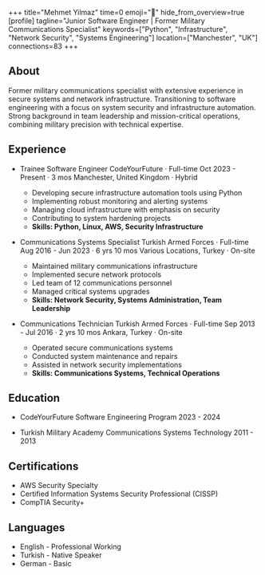 +++
title="Mehmet Yilmaz"
time=0
emoji="👤"
hide_from_overview=true
[profile]
tagline="Junior Software Engineer | Former Military Communications Specialist"
keywords=["Python", "Infrastructure", "Network Security", "Systems Engineering"]
location=["Manchester", "UK"]
connections=83
+++

## About

Former military communications specialist with extensive experience in secure systems and network infrastructure. Transitioning to software engineering with a focus on system security and infrastructure automation. Strong background in team leadership and mission-critical operations, combining military precision with technical expertise.

## Experience

- Trainee Software Engineer
  CodeYourFuture · Full-time
  Oct 2023 - Present · 3 mos
  Manchester, United Kingdom · Hybrid

  - Developing secure infrastructure automation tools using Python
  - Implementing robust monitoring and alerting systems
  - Managing cloud infrastructure with emphasis on security
  - Contributing to system hardening projects
  - **Skills: Python, Linux, AWS, Security Infrastructure**

- Communications Systems Specialist
  Turkish Armed Forces · Full-time
  Aug 2016 - Jun 2023 · 6 yrs 10 mos
  Various Locations, Turkey · On-site

  - Maintained military communications infrastructure
  - Implemented secure network protocols
  - Led team of 12 communications personnel
  - Managed critical systems upgrades
  - **Skills: Network Security, Systems Administration, Team Leadership**

- Communications Technician
  Turkish Armed Forces · Full-time
  Sep 2013 - Jul 2016 · 2 yrs 10 mos
  Ankara, Turkey · On-site
  - Operated secure communications systems
  - Conducted system maintenance and repairs
  - Assisted in network security implementations
  - **Skills: Communications Systems, Technical Operations**

## Education

- CodeYourFuture
  Software Engineering Program
  2023 - 2024

- Turkish Military Academy
  Communications Systems Technology
  2011 - 2013

## Certifications

- AWS Security Specialty
- Certified Information Systems Security Professional (CISSP)
- CompTIA Security+

## Languages

- English - Professional Working
- Turkish - Native Speaker
- German - Basic
